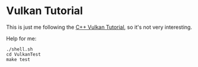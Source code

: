 # Vulkan Tutorial

This is just me following the 
[C++ Vulkan Tutorial](https://vulkan-tutorial.com), so it's not very
interesting.

Help for me:

```
./shell.sh
cd VulkanTest
make test
```
